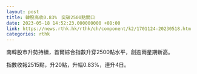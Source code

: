 ```yaml
---
layout: post
title: 韓股高收0.83%　突破2500點關口
date: 2023-05-18 14:52:23.000000000 +08:00
link: https://news.rthk.hk/rthk/ch/component/k2/1701124-20230518.htm
categories: rthk
---
```


南韓股市升勢持續，首爾綜合指數升穿2500點水平，創逾兩星期新高。

指數收報2515點，升20點，升幅0.83%，連升4日。
